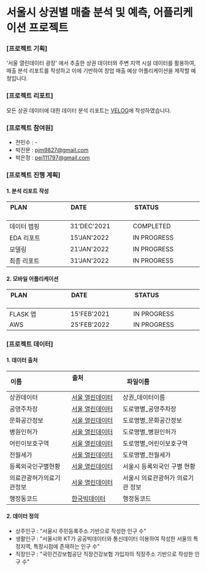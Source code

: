 # 서울시 상권별 매출 분석 및 예측, 어플리케이션 프로젝트

### [프로젝트 기획]
'서울 열린데이터 광장' 에서 추출한 상권 데이터와 주변 지역 시설 데이터를 활용하여, 
매출 분석 리포트를 작성하고 이에 기반하여 창업 매출 예상 어플리케이션을 제작할 예정입니다.

### [프로젝트 리포트]
모든 상권 데이터에 대한 데이터 분석 리포트는 [VELOG]에 작성하였습니다.

### [프로젝트 참여원]
- 전민수 : - 
- 박진문 : pjm9827@gmail.com
- 박은정 : pej111797@gmail.com

### [프로젝트 진행 계획]
#### 1. 분석 리포트 작성 
| PLAN &nbsp; &nbsp; &nbsp; &nbsp; &nbsp; &nbsp; &nbsp; &nbsp; &nbsp; &nbsp; &nbsp; &nbsp; &nbsp;| DATE &nbsp; &nbsp; &nbsp; &nbsp; &nbsp; &nbsp; &nbsp; &nbsp; &nbsp; &nbsp; &nbsp; &nbsp; &nbsp;| STATUS &nbsp; &nbsp; &nbsp; &nbsp; &nbsp; &nbsp; &nbsp; &nbsp; &nbsp; &nbsp; &nbsp; &nbsp; &nbsp;|
| --- | --- | --- |
| 데이터 맵핑 | 31'DEC'2021 | COMPLETED |
| EDA 리포트 | 15'JAN'2022 | IN PROGRESS |
| 모델링 | 21'JAN'2022 | IN PROGRESS |
| 최종 리포트 | 31'JAN'2022 | IN PROGRESS |

#### 2. 모바일 어플리케이션
| PLAN &nbsp; &nbsp; &nbsp; &nbsp; &nbsp; &nbsp; &nbsp; &nbsp; &nbsp; &nbsp; &nbsp; &nbsp; &nbsp;| DATE &nbsp; &nbsp; &nbsp; &nbsp; &nbsp; &nbsp; &nbsp; &nbsp; &nbsp; &nbsp; &nbsp; &nbsp; &nbsp;| STATUS &nbsp; &nbsp; &nbsp; &nbsp; &nbsp; &nbsp; &nbsp; &nbsp; &nbsp; &nbsp; &nbsp; &nbsp; &nbsp;|
| --- | --- | --- |
| FLASK 앱 | 15'FEB'2021 | IN PROGRESS |
| AWS | 25'FEB'2022 | IN PROGRESS |

### [프로젝트 데이터] 
#### 1. 데이터 출처
| 이름 &nbsp; &nbsp; &nbsp; &nbsp; &nbsp; &nbsp; &nbsp; &nbsp; &nbsp; &nbsp; &nbsp; &nbsp; &nbsp;| 출처 &nbsp; &nbsp; &nbsp; &nbsp; &nbsp; &nbsp; &nbsp; &nbsp; &nbsp; &nbsp; &nbsp; &nbsp; &nbsp;| 파일이름 &nbsp; &nbsp; &nbsp; &nbsp; &nbsp; &nbsp; &nbsp; &nbsp; &nbsp; &nbsp; &nbsp; &nbsp; &nbsp;|
| --- | --- | --- |
| 상권데이터 | [서울 열린데이터] | 상권_데이터이름 |
| 공영주차장 | [서울 열린데이터] | 도로명별_공영주차장 |
| 문화공간정보 | [서울 열린데이터] | 도로명별_문화공간정보 |
| 병원인허가 | [서울 열린데이터] | 도로명별_병원인허가 |
| 어린이보호구역 | [서울 열린데이터] | 도로명별_어린이보호구역 |
| 전월세가 | [서울 열린데이터] | 도로명별_전월세가 
| 등록외국인구별현황 | [서울 열린데이터] | 서울시 등록외국인 구별 현황 |
| 의료관광허가의료기관정보 | [서울 열린데이터] | 서울시 의료관광허가 의료기관 정보 |
| 행정동코드 | [한국빅데이터] | 행정동코드 |

[서울 열린데이터]:http://data.seoul.go.kr/dataList/datasetList.do
[한국빅데이터]:https://www.bigdata-environment.kr/
[공공데이터포탈]:https://www.data.go.kr/data/15049340/fileData.do
[VELOG]:https://velog.io/@data_park

#### 2. 데이터 정의 
- 상주인구 : "서울시 주민등록주소 기반으로 작성한 인구 수" 
- 생활인구 : "서울시와 KT가 공공빅데이터와 통신데이터 이용하여 작성한 서울의 특정지역, 특정시점에 존재하는 인구 수" 
- 직장인구 : "국민건강보험공단 직장건강보험 가입자의 직장주소 기반으로 작성한 인구 수"



